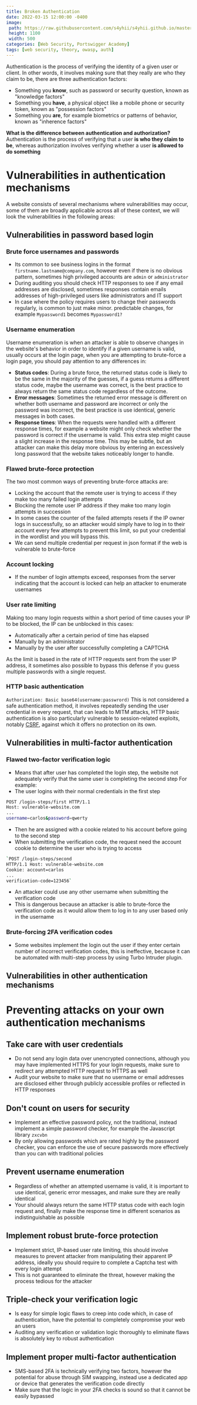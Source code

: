 ```yaml
---
title: Broken Authentication
date: 2022-03-15 12:00:00 -0400
image: 
 path: https://raw.githubusercontent.com/s4yhii/s4yhii.github.io/master/assets/images/Portswigger/auth1.jpg
 height: 1100
 width: 500
categories: [Web Security, Portswigger Academy]
tags: [web security, theory, owasp, auth]
---
```


Authentication is the process of verifying the identity of a given user or client. In other words, it involves making sure that they really are who they claim to be, there are three authentication factors:
- Something you **know**, such as password or security question, known as "knowledge factors"
- Something you **have**, a physical object like a mobile phone or security token, known as "possession factors"
- Something you **are**, for example biometrics or patterns of behavior, known as "inherence factors"

**What is the difference between authentication and authorization?**
Authentication is the process of verifying that a user **is who they claim to be**, whereas authorization involves verifying whether a user **is allowed to do something**

# Vulnerabilities in authentication mechanisms
A website consists of several mechanisms where vulnerabilities may occur, some of them are broadly applicable across all of these context, we will look the vulnerabilities in the following areas:
## Vulnerabilities in password based login
### Brute force usernames and passwords
- Its common to see business logins in the format `firstname.lastname@company.com`, however even if there is no obvious pattern, sometimes high privileged accounts are `admin` or `administrator`
- During auditing you should check HTTP responses to see if any email addresses are disclosed, sometimes responses contain emails addresses of high-privileged users like administrators and IT support
- In case where the policy requires users to change their passwords regularly, is common to just make minor. predictable changes, for example `Mypassword1` becomes `Mypassword1?`

### Username enumeration
Username enumeration is when an attacker is able to observe changes in the website's behavior in order to identify if a given username is valid, usually occurs at the login page, when you are attempting to brute-force a login page, you should pay attention to any differences in: 
- **Status codes**: During a brute force, the returned status code is likely to be the same in the majority of the guesses, if a guess returns a different status code, maybe the username was correct, is the best practice to always return the same status code regardless of the outcome.
- **Error messages**: Sometimes the returned error message is different on whether both username and password are incorrect or only the password was incorrect, the best practice is use identical, generic messages in both cases.
- **Response times**: When the requests were handled with a different response times, for example a website might only check whether the password is correct if the username is valid. This extra step might cause a slight increase in the response time. This may be subtle, but an attacker can make this delay more obvious by entering an excessively long password that the website takes noticeably longer to handle.

### Flawed brute-force protection
The two most common ways of preventing brute-force attacks are:
- Locking the account that the remote user is trying to access if they make too many failed login attempts
- Blocking the remote user IP address if they make too many login attempts in succession
- In some cases the counter of the failed attempts resets if the IP owner logs in successfully, so an attacker would simply have to log in to their account every few attempts to prevent this limit, so put your credential in the wordlist and you will bypass this.
- We can send multiple credential per request in json format if the web is vulnerable to brute-force

### Account locking
- If the number of login attempts exceed, responses from the server indicating that the account is locked can help an attacker to enumerate usernames

### User rate limiting
Making too many login requests within a short period of time causes your IP to be blocked, the IP can be unblocked in this cases:
- Automatically after a certain period of time has elapsed
- Manually by an administrator
- Manually by the user after successfully completing a CAPTCHA

As the limit is based in the rate of HTTP requests sent from the user IP address, it sometimes also possible to bypass this defense if you guess multiple passwords with a single request.
### HTTP basic authentication
`Authorization: Basic base64(username:passwrord)`
This is not considered a safe authentication method, it involves repeatedly sending the user credential in every request, that can leads to MITM attacks, HTTP basic authentication is also particularly vulnerable to session-related exploits, notably [CSRF](https://portswigger.net/web-security/csrf), against which it offers no protection on its own.
## Vulnerabilities in multi-factor authentication

### Flawed two-factor verification logic
- Means that after user has completed the login step, the website not adequately verify that the same user is completing the second step
For example:
- The user logins with their normal credentials in the first step
 ```bash
POST /login-steps/first HTTP/1.1 
Host: vulnerable-website.com 
... 
username=carlos&password=qwerty
```
- Then he are assigned with a cookie related to his account before going to the second step
- When submitting the verification code, the request need the account cookie to determine the user who is trying to access
```bash
`POST /login-steps/second 
HTTP/1.1 Host: vulnerable-website.com 
Cookie: account=carlos 
... 
verification-code=123456`
```
- An attacker could use any other username when submitting the verification code
- This is dangerous because an attacker is able to brute-force the verification code as it would allow them to log in to any user based only in the username

### Brute-forcing 2FA verification codes
- Some websites implement the login out the user if they enter certain number of incorrect verification codes, this is ineffective, because it can be automated with multi-step process by using Turbo Intruder plugin.
## Vulnerabilities in other authentication mechanisms

# Preventing attacks on your own authentication mechanisms
## Take care with user credentials
- Do not send any login data over unencrypted connections, although you may have implemented HTTPS for your login requests, make sure to redirect any attempted HTTP request to HTTPS as well
- Audit your website to make sure that no username or email addresses are disclosed either through publicly accessible profiles or reflected in HTTP responses

## Don't count on users for security
- Implement an effective password policy, not the traditional, instead implement a simple password checker, for example the Javascript library `zxcvbn` 
- By only allowing passwords which are rated highly by the password checker, you can enforce the use of secure passwords more effectively than you can with traditional policies

## Prevent username enumeration
- Regardless of whether an attempted username is valid, it is important to use identical, generic error messages, and make sure they are really identical
- Your should always return the same HTTP status code with each login request and, finally make the response time in different scenarios as indistinguishable as possible

## Implement robust brute-force protection
- Implement strict, IP-based user rate limiting, this should involve measures to prevent attacker from manipulating their apparent IP address, ideally you should require to complete a Captcha test with every login attempt
- This is not guaranteed to eliminate the threat, however making the process tedious for the attacker

## Triple-check your verification logic
- Is easy for simple logic flaws to creep into code which, in case of authentication, have the potential to completely compromise your web an users
- Auditing any verification or validation logic thoroughly to eliminate flaws is absolutely key to robust authentication

## Implement proper multi-factor authentication
- SMS-based 2FA is technically verifying two factors, however the potential for abuse through SIM swapping, instead use a dedicated app or device that generates the verification code directly
- Make sure that the logic in your 2FA checks is sound so that it cannot be easily bypassed

